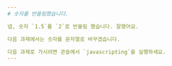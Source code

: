 ```yaml
---
# 숫자를 반올림했습니다.

넵, 숫자 `1.5`를 `2`로 반올림 했습니다. 잘했어요.

다음 과제에서는 숫자를 문자열로 바꾸겠습니다.

다음 과제로 가시려면 콘솔에서 `javascripting`을 실행하세요.
---
```

